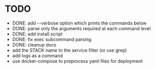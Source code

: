 # TODO

 * DONE: add --verbose option which prints the commands below
 * DONE: parse only the arguments required at each command level
 * DONE: add install script
 * DONE: fix exec subcommand parsing
 * DONE: cleanup docs
 * add the STACK name to the service filter (or use grep)
 * add logs as a command
 * use docker-compose to preprocess yaml files for deployment
